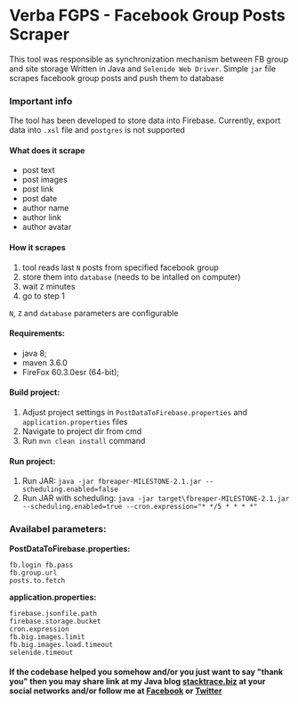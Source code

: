 # Verba FGPS - Facebook Group Posts Scraper


This tool was responsible as synchronization mechanism between FB group and site storage
Written in Java and `Selenide Web Driver`. Simple `jar` file scrapes facebook group posts and push them to database

### Important info
The tool has been developed to store data into Firebase.
Currently, export data into `.xsl` file and `postgres` is not supported 

#### What does it scrape
- post text
- post images
- post link
- post date
- author name
- author link
- author avatar

#### How it scrapes
1. tool reads last `N` posts from specified facebook group
2. store them into `database` (needs to be intalled on computer)
3. wait `Z` minutes 
4. go to step 1

`N`, `Z` and `database` parameters are configurable

#### Requirements:  
- java 8;   
- maven 3.6.0
- FireFox 60.3.0esr (64-bit);  

#### Build project: 
 1. Adjust project settings in `PostDataToFirebase.properties` and `application.properties` files
 2. Navigate to project dir from cmd
 2. Run `mvn clean install` command
 
#### Run project: 

 1. Run JAR: `java -jar fbreaper-MILESTONE-2.1.jar --scheduling.enabled=false`
 2. Run JAR with scheduling: `java -jar target\fbreaper-MILESTONE-2.1.jar --scheduling.enabled=true --cron.expression="* */5 * * * *"`
 
### Availabel parameters:  
  
**PostDataToFirebase.properties:**  
 
    fb.login fb.pass   
    fb.group.url
    posts.to.fetch 
     
**application.properties:**  
 
    firebase.jsonfile.path
    firebase.storage.bucket
    cron.expression
    fb.big.images.limit
    fb.big.images.load.timeout
    selenide.timeout

#### If the codebase helped you somehow and/or you just want to say "thank you" then you may share link at my Java blog [stacktrace.biz](https://bit.ly/2X3tctq) at your social networks and/or follow me at [Facebook](https://bit.ly/3cDRzEI) or [Twitter](https://bit.ly/2y1cCls)
